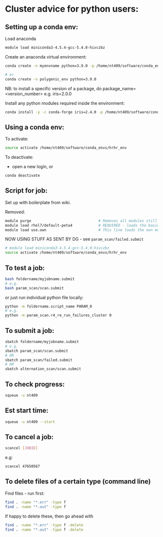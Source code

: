 # Cluster advice for python users:

## Setting up a conda env:

Load anaconda

```bash
module load miniconda3-4.5.4-gcc-5.4.0-hivczbz
```

Create an anaconda virtual environment:

```bash
conda create -n myenvname python=3.9.0 -p /home/nt409/software/conda_envs/hrhr_env --copy

# or
conda create -n polygenic_env python=3.9.0
```

NB: to install a specific version of a package, do package_name=<version_number> e.g. iris=2.0.0

Install any python modules required inside the environment:

```bash
conda install -y -c conda-forge iris=2.4.0 -p /home/nt409/software/conda_envs/hrhr_env --copy
```

## Using a conda env:

To activate:

```bash
source activate /home/nt409/software/conda_envs/hrhr_env
```

To deactivate:

- open a new login, or

```bash
conda deactivate
```

## Script for job:

Set up with boilerplate from wiki.

Removed:

```bash
module purge                               # Removes all modules still loaded
module load rhel7/default-peta4            # REQUIRED - loads the basic environment
module load use.own                        # This line loads the own module list
```

NOW USING STUFF AS SENT BY DG - see `param_scan/failed.submit`

```bash
# module load miniconda3-4.5.4-gcc-5.4.0-hivczbz
source activate /home/nt409/software/conda_envs/hrhr_env
```

## To test a job:

```bash
bash foldername/myjobname.submit
# e.g.
bash param_scan/scan.submit
```

or just run individual python file locally:

```bash
python -m foldername.script_name PARAM_0
# e.g.
python -m param_scan.r4_re_run_failures_cluster 0
```

## To submit a job:

```bash
sbatch foldername/myjobname.submit
# e.g.
sbatch param_scan/scan.submit
# OR
sbatch param_scan/failed.submit
# OR
sbatch alternation_scan/scan.submit
```

## To check progress:

```bash
squeue -u nt409
```

## Est start time:

```bash
squeue -u nt409 --start
```

## To cancel a job:

```bash
scancel [JOBID]
```

e.g:

```bash
scancel 47650567
```

## To delete files of a certain type (command line)

Find files - run first:

```bash
find . -name "*.err" -type f
find . -name "*.out" -type f
```

If happy to delete these, then go ahead with

```bash
find . -name "*.err" -type f -delete
find . -name "*.out" -type f -delete
```

